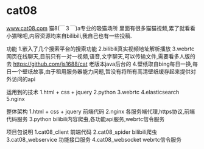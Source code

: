 # cat08
www.cat08.com 猫8(￣３￣)a专业的吸猫场所
里面有很多猫猫视频,累了就看看小猫咪吧,内容资源均来自bilibili,我自己也有一些投稿.

功能
  1.嵌入了几个搜索平台的搜索功能
  2.bilibili真实视频地址解析播放
  3.webrtc 网页在线聊天,目前只有一对一视频,语音,文字聊天,可以传输文件,需要看多人版的去 https://github.com/js1688/cat 老版本java后台的
  4.壁纸取自bing每日一换,每日一个壁纸故事,由于租用服务器能力问题,暂没有将所有高清壁纸缓存起来提供对外访问的api
 
运用到的技术
  1.html + css + jquery
  2.python
  3.webrtc
  4.elasticsearch
  5.nginx
  
整体架构
  1.html + css + jquery  前端代码
  2.nginx 各服务端代理,https协议,前端代码服务
  3.python bilibili内容爬虫,各功能api服务,webrtc信令服务
  
项目包说明
  1.cat08_client   前端代码
  2.cat08_spider   bilibili爬虫
  3.cat08_webservice    功能接口服务
  4.cat08_websocket    webrtc信令服务
